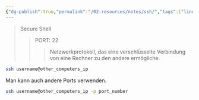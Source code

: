 ```yaml
---
{"dg-publish":true,"permalink":"/02-resources/notes/ssh/","tags":["linux/command","windows/command","netzwerk/protocol"],"noteIcon":"","updated":"2024-10-17T20:32:30.349+02:00"}
---
```


>Secure Shell
>>PORT: 22
>>> Netzwerkprotokoll, das eine verschlüsselte Verbindung von eine Rechner zu den andere ermögliche.

```bash
ssh username@other_computers_ip
```

Man kann auch andere Ports verwenden.
```bash
ssh username@other_computers_ip -p port_number
```
